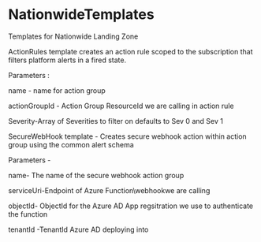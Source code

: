 # NationwideTemplates
Templates for Nationwide Landing Zone

ActionRules template creates an action rule scoped to the subscription that filters platform alerts in a fired state. 

Parameters :

name - name for action group

actionGroupId - Action Group ResourceId we are calling in action rule

Severity-Array of Severities to filter on defaults to Sev 0 and Sev 1


SecureWebHook template -  Creates secure webhook action within action group using the common alert schema

Parameters - 

name- The name of the  secure webhook action group

serviceUri-Endpoint of Azure Function\webhookwe are calling

objectId- ObjectId for the Azure AD App regsitration we use to authenticate the function

tenantId -TenantId Azure AD deploying into

